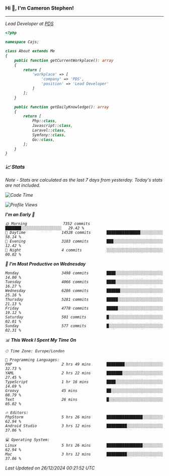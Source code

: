 ### Hi 👋, I'm Cameron Stephen!
<hr>
<p><em>Lead Developer at <a href="https://prindatasolutions.co.uk">PDS</a></p>


```php
<?php

namespace Cajs;

class About extends Me
{
    public function getCurrentWorkplace(): array
    {
        return [
            'workplace' => [
                'company' => 'PDS',
                'position' => 'Lead Developer'
            ]
        ];
    }

    public function getDailyKnowledge(): array
    {
        return [
            Php::class,
            Javascript::class,
            Laravel::class,
            Symfony::class,
            Go::class,
        ];
    }
}
```

### 📈 Stats
<p><em>Note - Stats are calculated as the last 7 days from yesterday. Today's stats are not included.</em></p>


<!--START_SECTION:waka-->
![Code Time](http://img.shields.io/badge/Code%20Time-4%2C151%20hrs%2040%20mins-blue)

![Profile Views](http://img.shields.io/badge/Profile%20Views-0-blue)

**I'm an Early 🐤** 

```text
🌞 Morning                7352 commits        ███████░░░░░░░░░░░░░░░░░░   29.42 % 
🌆 Daytime                14528 commits       ███████████████░░░░░░░░░░   58.14 % 
🌃 Evening                3103 commits        ███░░░░░░░░░░░░░░░░░░░░░░   12.42 % 
🌙 Night                  4 commits           ░░░░░░░░░░░░░░░░░░░░░░░░░   00.02 % 
```
📅 **I'm Most Productive on Wednesday** 

```text
Monday                   3498 commits        ████░░░░░░░░░░░░░░░░░░░░░   14.00 % 
Tuesday                  4066 commits        ████░░░░░░░░░░░░░░░░░░░░░   16.27 % 
Wednesday                6286 commits        ██████░░░░░░░░░░░░░░░░░░░   25.16 % 
Thursday                 5281 commits        █████░░░░░░░░░░░░░░░░░░░░   21.13 % 
Friday                   4778 commits        █████░░░░░░░░░░░░░░░░░░░░   19.12 % 
Saturday                 501 commits         █░░░░░░░░░░░░░░░░░░░░░░░░   02.01 % 
Sunday                   577 commits         █░░░░░░░░░░░░░░░░░░░░░░░░   02.31 % 
```


📊 **This Week I Spent My Time On** 

```text
🕑︎ Time Zone: Europe/London

💬 Programming Languages: 
PHP                      2 hrs 49 mins       ████████░░░░░░░░░░░░░░░░░   32.73 % 
YAML                     2 hrs 22 mins       ███████░░░░░░░░░░░░░░░░░░   27.45 % 
TypeScript               1 hr 16 mins        ████░░░░░░░░░░░░░░░░░░░░░   14.69 % 
Groovy                   45 mins             ██░░░░░░░░░░░░░░░░░░░░░░░   08.79 % 
Text                     26 mins             █░░░░░░░░░░░░░░░░░░░░░░░░   05.02 % 

🔥 Editors: 
PhpStorm                 5 hrs 26 mins       ████████████████░░░░░░░░░   62.94 % 
Android Studio           3 hrs 12 mins       █████████░░░░░░░░░░░░░░░░   37.06 % 

💻 Operating System: 
Linux                    5 hrs 26 mins       ████████████████░░░░░░░░░   62.94 % 
Mac                      3 hrs 12 mins       █████████░░░░░░░░░░░░░░░░   37.06 % 
```


 Last Updated on 26/12/2024 00:21:52 UTC
<!--END_SECTION:waka-->
